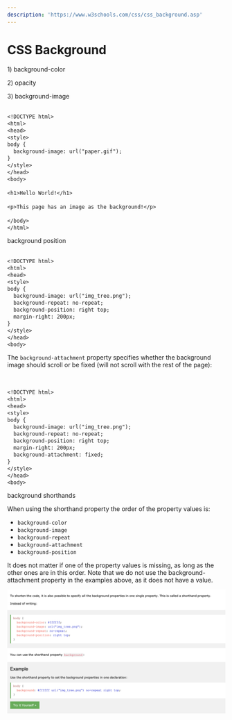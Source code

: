```yaml
---
description: 'https://www.w3schools.com/css/css_background.asp'
---
```


# CSS Background

1\) background-color

2\) opacity

3\) background-image 

```markup

<!DOCTYPE html>
<html>
<head>
<style>
body {
  background-image: url("paper.gif");
}
</style>
</head>
<body>

<h1>Hello World!</h1>

<p>This page has an image as the background!</p>

</body>
</html>

```

background position

```markup

<!DOCTYPE html>
<html>
<head>
<style>
body {
  background-image: url("img_tree.png");
  background-repeat: no-repeat;
  background-position: right top;
  margin-right: 200px;
}
</style>
</head>
<body>
```

The `background-attachment` property specifies whether the background image should scroll or be fixed \(will not scroll with the rest of the page\):

```markup


<!DOCTYPE html>
<html>
<head>
<style>
body {
  background-image: url("img_tree.png");
  background-repeat: no-repeat;
  background-position: right top;
  margin-right: 200px;
  background-attachment: fixed;
}
</style>
</head>
<body>

```

background shorthands 



When using the shorthand property the order of the property values is:

* `background-color`
* `background-image`
* `background-repeat`
* `background-attachment`
* `background-position`

It does not matter if one of the property values is missing, as long as the other ones are in this order. Note that we do not use the background-attachment property in the examples above, as it does not have a value.

![](../../.gitbook/assets/image%20%28311%29.png)

